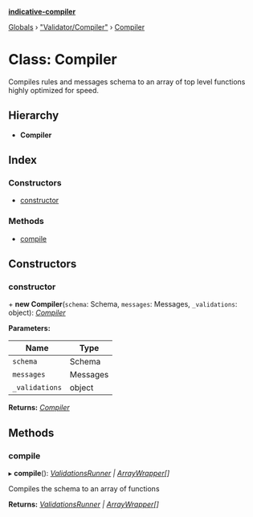 **[indicative-compiler](../README.md)**

[Globals](../README.md) › ["Validator/Compiler"](../modules/_validator_compiler_.md) › [Compiler](_validator_compiler_.compiler.md)

# Class: Compiler

Compiles rules and messages schema to an array of top level
functions highly optimized for speed.

## Hierarchy

* **Compiler**

## Index

### Constructors

* [constructor](_validator_compiler_.compiler.md#constructor)

### Methods

* [compile](_validator_compiler_.compiler.md#compile)

## Constructors

###  constructor

\+ **new Compiler**(`schema`: Schema, `messages`: Messages, `_validations`: object): *[Compiler](_validator_compiler_.compiler.md)*

**Parameters:**

Name | Type |
------ | ------ |
`schema` | Schema |
`messages` | Messages |
`_validations` | object |

**Returns:** *[Compiler](_validator_compiler_.compiler.md)*

## Methods

###  compile

▸ **compile**(): *[ValidationsRunner](compiler_validator.validationsrunner.md) | [ArrayWrapper](compiler_validator.arraywrapper.md)[]*

Compiles the schema to an array of functions

**Returns:** *[ValidationsRunner](compiler_validator.validationsrunner.md) | [ArrayWrapper](compiler_validator.arraywrapper.md)[]*